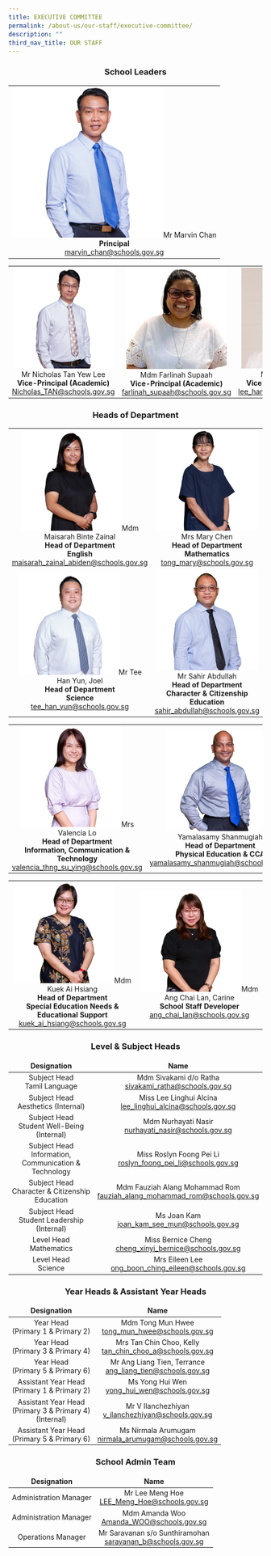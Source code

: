 ```yaml
---
title: EXECUTIVE COMMITTEE
permalink: /about-us/our-staff/executive-committee/
description: ""
third_nav_title: OUR STAFF
---
```

### **<center>School Leaders</center>**

<style>
td, th {
   border: none!important;
}
</style>

| |
| :--------: |
| <img src="/images/About%20us/EXCO/Marvin_Chan_3.png" alt="" style="width:300px;height:299px;">Mr Marvin Chan<br>**Principal**<br>[marvin_chan@schools.gov.sg](mailto:marvin_chan@schools.gov.sg) |

| | | |
| :--------: | :--------: | :--------: |
| <img src="/images/About%20us/EXCO/Nicholas_Tan_3.png" alt="" style="width:200px;height:200px;">Mr Nicholas Tan Yew Lee<br>**Vice-Principal (Academic)**<br>[Nicholas_TAN@schools.gov.sg](mailto:Nicholas_TAN@schools.gov.sg) | <img src="/images/About%20us/EXCO/Farlinah_2.jpg" alt="" style="width:200px;height:201px;">Mdm Farlinah Supaah<br>**Vice-Principal (Academic)**<br>[farlinah_supaah@schools.gov.sg](mailto:farlinah_supaah@schools.gov.sg) | <img src="/images/About%20us/EXCO/Johnny_Lee_3.jpg" alt="" style="width:200px;height:200px;">Mr Lee Han Keong<br>**Vice-Principal(Academic)**<br>[lee_han_keong@schools.gov.sg](mailto:lee_han_keong@schools.gov.sg) |

### **<center>Heads of Department</center>**

| | | |
| :--------: | :--------: | :--------: |
| <img src="/images/About%20us/EXCO/Maisarah_3.png" alt="" style="width:200px;height:200px;">Mdm Maisarah Binte Zainal<br>**Head of Department<br>English**<br>[maisarah_zainal_abiden@schools.gov.sg](mailto:maisarah_zainal_abiden@schools.gov.sg) | <img src="/images/About%20us/EXCO/Mary_Chen_3.png" alt="" style="width:200px;height:200px;">Mrs Mary Chen<br>**Head of Department<br>Mathematics**<br>[tong_mary@schools.gov.sg](mailto:tong_mary@schools.gov.sg) | <img src="/images/About%20us/EXCO/Chiang_Te_Hui_3.png" alt="" style="width:200px;height:200px;">Mdm Chiang Te Hui<br>**Head of Department<br>Mother Tongue Languages**<br>[chiang_te_hui@schools.gov.sg](mailto:chiang_te_hui@schools.gov.sg) |
| <img src="/images/About%20us/EXCO/Joel_Tee_Han_Yun_3.png" alt="" style="width:200px;height:200px;">Mr Tee Han Yun, Joel<br>**Head of Department<br>Science**<br>[tee_han_yun@schools.gov.sg](mailto:tee_han_yun@schools.gov.sg) | <img src="/images/About%20us/EXCO/Sahir_3.png" alt="" style="width:200px;height:200px;">Mr Sahir Abdullah<br>**Head of Department<br>Character & Citizenship Education**<br>[sahir_abdullah@schools.gov.sg](mailto:sahir_abdullah@schools.gov.sg) | <img src="/images/About%20us/EXCO/Steven_Aw_Kian_Chang_3.png" alt="" style="width:200px;height:200px;">Mr Steven Aw Kian Chang<br>**Head of Department<br>Discipline**<br>[steven_aw_kian_chang@schools.gov.sg](mailto:steven_aw_kian_chang@schools.gov.sg) |

| | |
| :--------: | :--------: |
| <img src="/images/About%20us/EXCO/Valencia_Thng_Su_Ying_3.png" alt="" style="width:200px;height:200px;">Mrs Valencia Lo<br>**Head of Department<br>Information, Communication & Technology**<br>[valencia_thng_su_ying@schools.gov.sg](mailto:valencia_thng_su_ying@schools.gov.sg) | <img src="/images/About%20us/EXCO/Yamalasamy_3.png" alt="" style="width:200px;height:200px;">Mr Yamalasamy Shanmugiah<br>**Head of Department<br>Physical Education & CCA**<br>[yamalasamy_shanmugiah@schools.gov.sg](mailto:yamalasamy_shanmugiah@schools.gov.sg) | 

| | |
| :--------: | :--------: |
| <img src="/images/About%20us/EXCO/Kuek_Ai_Hsiang_3.png" alt="" style="width:200px;height:200px;">Mdm Kuek Ai Hsiang<br>**Head of Department<br>Special Education Needs & Educational Support**<br>[kuek_ai_hsiang@schools.gov.sg](mailto:kuek_ai_hsiang@schools.gov.sg) | <img src="/images/About%20us/EXCO/Carine_Ang_Chai_Lan_3.png" alt="" style="width:200px;height:200px;">Mdm Ang Chai Lan, Carine<br>**School Staff Developer**<br>[ang_chai_lan@schools.gov.sg](mailto:ang_chai_lan@schools.gov.sg) |

### **<center>Level & Subject Heads</center>**

| Designation | Name |
| :--------: | :--------: |
| Subject Head<br>Tamil Language | Mdm Sivakami d/o Ratha<br>[sivakami_ratha@schools.gov.sg](mailto:sivakami_ratha@schools.gov.sg) |
| Subject Head<br>Aesthetics (Internal) | Miss Lee Linghui Alcina<br>[lee_linghui_alcina@schools.gov.sg](mailto:lee_linghui_alcina@schools.gov.sg) |
| Subject Head<br>Student Well-Being (Internal) | Mdm Nurhayati Nasir<br>[nurhayati_nasir@schools.gov.sg](mailto:nurhayati_nasir@schools.gov.sg) |
|Subject Head<br>Information, Communication & Technology | Miss Roslyn Foong Pei Li<br>[roslyn_foong_pei_li@schools.gov.sg](mailto:roslyn_foong_pei_li@schools.gov.sg) |
| Subject Head<br>Character & Citizenship Education | Mdm Fauziah Alang Mohammad Rom<br>[fauziah_alang_mohammad_rom@schools.gov.sg](mailto:fauziah_alang_mohammad_rom@schools.gov.sg) |
| Subject Head<br>Student Leadership (Internal) | Ms Joan Kam<br>[joan_kam_see_mun@schools.gov.sg](mailto:joan_kam_see_mun@schools.gov.sg) |
| Level Head<br>Mathematics | Miss Bernice Cheng<br>[cheng_xinyi_bernice@schools.gov.sg](mailto:cheng_xinyi_bernice@schools.gov.sg) |
| Level Head<br>Science | Mrs Eileen Lee<br>[ong_boon_ching_eileen@schools.gov.sg](mailto:ong_boon_ching_eileen@schools.gov.sg) |

### **<center>Year Heads & Assistant Year Heads</center>**

| Designation | Name |
| :--------: | :--------: |
| Year Head<br>(Primary 1 & Primary 2) | Mdm Tong Mun Hwee<br>[tong_mun_hwee@schools.gov.sg](mailto:tong_mun_hwee@schools.gov.sg) |
|Year Head<br>(Primary 3 & Primary 4) | Mrs Tan Chin Choo, Kelly<br>[tan_chin_choo_a@schools.gov.sg](mailto:tan_chin_choo_a@schools.gov.sg) |
| Year Head<br>(Primary 5 & Primary 6) |Mr Ang Liang Tien, Terrance<br>[ang_liang_tien@schools.gov.sg](mailto:ang_liang_tien@schools.gov.sg) |
| Assistant Year Head<br>(Primary 1 & Primary 2) | Ms Yong Hui Wen<br>[yong_hui_wen@schools.gov.sg](mailto:yong_hui_wen@schools.gov.sg) |
| Assistant Year Head<br>(Primary 3 & Primary 4)<br>(Internal) | Mr V Ilanchezhiyan<br>[v_ilanchezhiyan@schools.gov.sg](mailto:v_ilanchezhiyan@schools.gov.sg) |
| Assistant Year Head<br>(Primary 5 & Primary 6) | Ms Nirmala Arumugam<br>[nirmala_arumugam@schools.gov.sg](mailto:nirmala_arumugam@schools.gov.sg) |

### **<center>School Admin Team</center>**

| Designation | Name |
| :--------: | :--------: |
| Administration Manager | Mr Lee Meng Hoe<br>[LEE_Meng_Hoe@schools.gov.sg](mailto:LEE_Meng_Hoe@schools.gov.sg) |
| Administration Manager | Mdm Amanda Woo<br>[Amanda_WOO@schools.gov.sg](mailto:Amanda_WOO@schools.gov.sg) |
| Operations Manager | Mr Saravanan s/o Sunthiramohan<br>[saravanan_b@schools.gov.sg](mailto:saravanan_b@schools.gov.sg) |